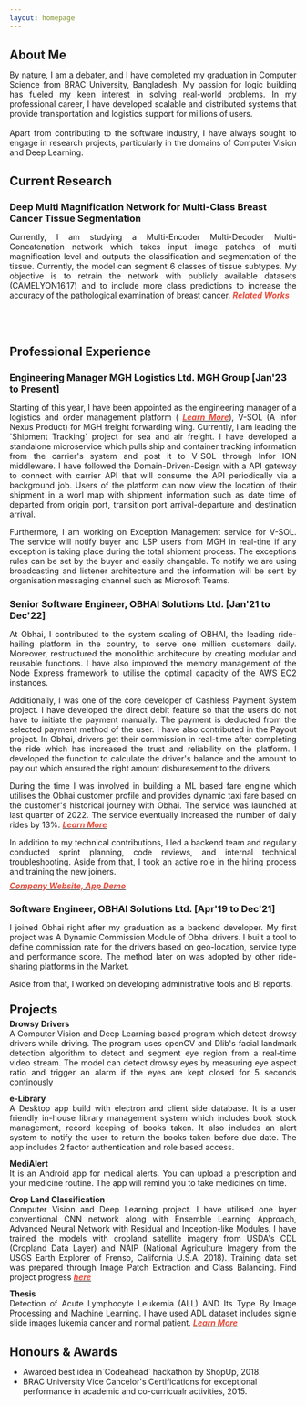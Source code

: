 ```yaml
---
layout: homepage
---
```

<h2 class="h2-color" style="margin-bottom:4px;"> About Me</h2>
<p class="par-color" style="text-align: justify">By nature, I am a debater, and I have completed my graduation in Computer Science from BRAC University, Bangladesh. My passion for logic building has fueled my keen interest in solving real-world problems. In my professional career, I have developed scalable and distributed systems that provide transportation and logistics support for millions of users.
<br><br>
Apart from contributing to the software industry, I have always sought to engage in research projects, particularly in the domains of Computer Vision and Deep Learning.
 </p>

<!-- <h2 class="h2-color" style="margin-bottom:4px"> Research Interests </h2> -->

<!-- <ul>
  <li class="par-color">Software Engineering</li>
  <li class="par-color">Human Computer Interaction</li>
  <li class="par-color">High Performance Computing</li>
</ul> -->


<h2 class="h2-color" style="margin-bottom:4px"> Current Research </h2>
<h3 class="h2-color" style="margin-bottom:3px"> Deep Multi Magnification Network for Multi-Class Breast Cancer Tissue Segmentation</h3>
<p class="par-color" style="text-align: justify">Currently, I am studying a Multi-Encoder Multi-Decoder Multi-Concatenation network  which takes input image patches of multi magnification level and outputs the classification and segmentation of the tissue. Currently, the model can segment 6 classes of tissue subtypes. My objective is to retrain the network with publicly available datasets (CAMELYON16,17) and to include more class predictions to increase the accuracy of the pathological examination of breast cancer.
 <strong><a href="https://doi.org/10.1016/j.compmedimag.2021.101866"><i style="color:#e74d3c">Related Works</i></a></strong>

<br><br>



<h2 class="h2-color"  style="margin-bottom:8px">Professional Experience</h2>
<h3 class="h2-color" style="margin-bottom:8px">Engineering Manager MGH Logistics Ltd. MGH Group [Jan'23 to Present]</h3>
<p class="par-color" style="margin-bottom:8px; text-align: justify;">Starting of this year, I have been appointed as the engineering manager of a logistics and order management platform ( <strong><a href="https://drive.google.com/file/d/1nhzC6554nGKg1rjZufO3UVJvUGfPqoj9/view?usp=sharing"><i style="color:#e74d3c">Learn More</i></a></strong>), V-SOL (A Infor Nexus Product) for MGH freight forwarding wing. Currently, I am leading the `Shipment Tracking` project for sea and air freight. I have developed a standalone microservice which pulls ship and container tracking information from the carrier's system and post it to V-SOL through Infor ION middleware. I have followed the Domain-Driven-Design with a API gateway to connect with carrier API that will consume the API periodically via a background job. Users of the platform can now view the location of their shipment in a worl map with shipment information such as date time of departed from origin port, transition port arrival-departure and destination arrival. </p>

<p class="par-color" style="margin-bottom:22px; text-align: justify;">
Furthermore, I am working on Exception Management service for V-SOL. The service will notify buyer and LSP users from MGH in real-tine if any exception is taking place during the total shipment process. The exceptions rules can be set by the buyer and easily changable. To notify we are using broadcasting and listener architecture and the information will be sent by organisation messaging channel such as Microsoft Teams.</p>



<h3 class="h2-color" style="margin-bottom:8px">Senior Software Engineer, OBHAI Solutions Ltd. [Jan'21 to Dec'22]</h3>
<p class="par-color" style="margin-bottom:8px; text-align: justify;">At Obhai, I contributed to the system scaling of OBHAI, the leading ride-hailing platform in the country, to serve one million customers daily. Moreover, restructured the monolithic architecure by creating modular and reusable functions. I have also improved the memory management of the Node Express framework to utilise the optimal capacity of the AWS EC2 instances.</p>
<p class="par-color" style="margin-bottom:8px; text-align: justify;">
Additionally, I was one of the core developer of Cashless Payment System project. I have developed the direct debit feature so that the users do not have to initiate the payment manually. The payment is deducted from the selected payment method of the user. I have also contributed in the Payout project. In Obhai, drivers get their commission in real-time after completing the ride which has increased the trust and reliability on the platform. I developed the function to calculate the driver's balance and the amount to pay out which ensured the right amount disburesement to the drivers</p>

<p class="par-color" style="margin-bottom:8px; text-align: justify;">
During the time I was involved in building a ML based fare engine which utilises the Obhai customer profile and provides dynamic taxi fare based on the customer's historical journey with Obhai. The service was launched at last quarter of 2022. The service eventually increased the number of daily rides by 13%.  <strong><a href="https://big-ball-477.notion.site/Real-Time-Fare-Prediction-Model-186a0571a31b4fd8993b049f04704356?pvs=4"><i style="color:#e74d3c">Learn More</i></a></strong></p>

<p class="par-color" style="margin-bottom:8px; text-align: justify;">
In addition to my technical contributions, I led a backend team and regularly conducted sprint planning, code reviews, and internal technical troubleshooting. Aside from that, I took an active role in the hiring process and training the new joiners.</p> <strong><a href="http://www.obhai.com"><i style="color:#e74d3c">Company Website, </i></a></strong> <strong><a href="https://drive.google.com/file/d/16vC21IPxDQdZeD3h-70zP2Ezbx2d23h4/view?usp=drive_link"><i style="color:#e74d3c">App Demo</i></a></strong>



<h3 class="h2-color"  style="margin-bottom:8px;">Software Engineer, OBHAI Solutions Ltd. [Apr'19 to Dec'21]</h3> 
<p class="par-color" style="margin-bottom:8px; text-align: justify;">I joined Obhai right after my graduation as a backend developer. My first project was A Dynamic Commission Module of Obhai drivers. I built a tool to define commission rate for the drivers based on geo-location, service type and performance score. The method later on was adopted by other ride-sharing platforms in the Market.</p>
<p class="par-color" style="margin-bottom:8px; text-align: justify;">
Aside from that, I worked on developing administrative tools and BI reports.</p>

<!-- ## News

- **[Feb 2020]** Our paper about incremental learning is accepted to [CVPR 2020](http://cvpr2020.thecvf.com/).
- **[Feb 2020]** We will host the [ACM Multimedia Asia 2020](https://mmasia2020.org/) conference in Singapore!
- **[Sep 2019]** Our paper about few-shot learning is accepted to [NeurIPS 2019](https://nips.cc/Conferences/2019).
- **[Mar 2019]** Our paper about few-shot learning is accepted to [CVPR 2019](http://cvpr2019.thecvf.com/). -->




<!-- <h2 class="h2-color">Selected Projects</h2> -->
<!-- Projects -->
<h2 class="h2-color" style="margin-top:24px; margin-bottom:4px">Projects</h2>



<h4 class="h2-color" style="margin : 0">Drowsy Drivers</h4>
<p class="par-color" style="margin-top: 0; margin-bottom:12px; text-align: justify;">A Computer Vision and Deep Learning based program which detect drowsy drivers while driving. The program uses openCV and Dlib's facial landmark detection algorithm to detect and segment eye region from a real-time video stream. The model can detect drowsy eyes by measuring eye aspect ratio and trigger an alarm if the eyes are kept closed for 5 seconds continously</p>


<h4 class="h2-color" style="margin : 0">e-Library</h4>
<p class="par-color" style="margin-top: 0; text-align: justify; margin-bottom:12px;">A Desktop app build with electron and client side database. It is a user friendly in-house library management system which includes book stock management, record keeping of books taken. It also includes an alert system to notify the user to return the books taken before due date. The app includes 2 factor authentication and role based access.</p>


<h4 class="h2-color" style="margin : 0">MediAlert</h4>
<p class="par-color" style="margin-top: 0;  margin-bottom:12px; text-align: justify;">It is an Android app for medical alerts. You can upload a prescription and your medicine routine. The app will remind you to take medicines on time.</p>

<h4 class="h2-color" style="margin : 0">Crop Land Classification</h4>
<p class="par-color" style="margin-top: 0; margin-bottom:12px; text-align: justify;">Computer Vision and Deep Learning project. I have utilised one layer conventional CNN network along with Ensemble Learning Approach, Advanced Neural Network with Residual and Inception-like Modules. I have trained the models with cropland satellite imagery from USDA's CDL (Cropland Data Layer) and NAIP (National Agriculture Imagery from the USGS Earth Explorer of Frenso, California U.S.A. 2018). Training data set was prepared through Image Patch Extraction and Class Balancing. Find project progress <strong><a href="./assets/pdf/Crop_classification.pdf"><i style="color:#e74d3c">here</i></a></strong></p>

<h4 class="h2-color" style="margin : 0">Thesis</h4>
<p class="par-color" style="margin-top: 0; text-align: justify;">Detection of Acute Lymphocyte Leukemia (ALL) AND Its Type By Image Processing and Machine Learning. I have used ADL dataset includes signle slide images lukemia cancer and normal patient. <strong><a href="./assets/pdf/Thesis_Fall_18.pdf"><i style="color:#e74d3c"> Learn More</i></a></strong></p>


<h2 class="h2-color" style="margin-bottom:4px">Honours & Awards</h2>
  <ul>
    <li class="par-color">Awarded best idea in`Codeahead` hackathon by ShopUp, 2018.</li>
    <li class="par-color">BRAC University Vice Cancelor's Certifications for exceptional performance in academic and co-curricualr activities, 2015.</li>
  </ul>
<!-- ## Selected Talks

- **Learning to Self-Train for Semi-Supervised Few-Shot Classification**
  <br>
  NeurIPS Official Meetups
  <br>
  Beijing, China, December 2019 [[Slides](https://people.mpi-inf.mpg.de/~yaliu/files/learning-to-self-train-slides.pdf)]

- **Multi-Class Incremental Learning**
  <br>
  School of Computer Science and Engineering, Nanyang Technological University
  <br>
  Singapore, July 2019 [[Slides](https://people.mpi-inf.mpg.de/~yaliu/files/multi-class-incremental-learning.pdf)]

- **Meta-Transfer Learning for Few-Shot Learning**
  <br>
  School of Computing, National University of Singapore
  <br>
  Singapore, April 2019 [[Slides](https://people.mpi-inf.mpg.de/~yaliu/files/meta-transfer-learning-slides.pdf)]

## Services

- Co-organizer: [ACM MM Asia 2020](https://mmasia2020.org/).
- Conference Reviewers: [NeurIPS 2020](https://neurips.cc/Conferences/2020), and [CVPR 2020](http://cvpr2020.thecvf.com/).
- Journal Reviewers: [T-PAMI](https://ieeexplore.ieee.org/xpl/RecentIssue.jsp?punumber=34), and [IJCV](https://www.springer.com/journal/11263). -->


<!-- <h2 class="h2-color" style="margin-bottom:4px">Test Scores</h2>
<ul>
  <li class="par-color"><strong>GRE(312)</strong> Quant: 165 | Verbal: 147 | AWA: 3.5</li>
  <li class="par-color"><strong> IELTS(7.5)</strong>Listening: 8 | Reading: 8 | Speaking: 7 | Writing: 7</li>
</ul> -->
